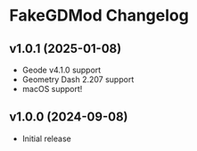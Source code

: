 # FakeGDMod Changelog
## v1.0.1 (2025-01-08)
- Geode v4.1.0 support
- Geometry Dash 2.207 support
- macOS support!
## v1.0.0 (2024-09-08)
- Initial release